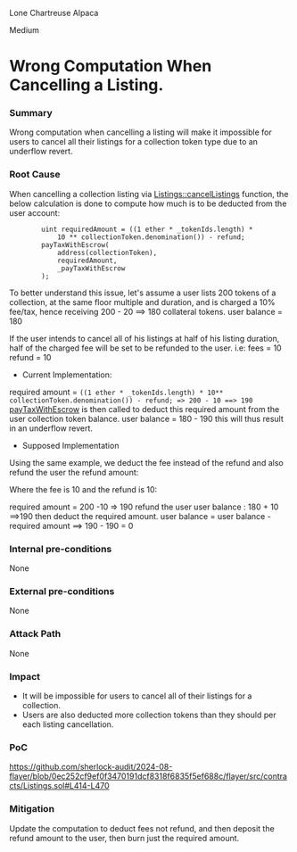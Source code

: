 Lone Chartreuse Alpaca

Medium

# Wrong Computation When Cancelling a Listing.

### Summary

Wrong computation when cancelling a listing will make it impossible for users to cancel all their listings for a collection token type due to an underflow revert.

### Root Cause

When cancelling a collection listing via [Listings::cancelListings](https://github.com/sherlock-audit/2024-08-flayer/blob/0ec252cf9ef0f3470191dcf8318f6835f5ef688c/flayer/src/contracts/Listings.sol#L414-L470) function, the below calculation is done to compute how much is to be deducted from the user account:
```solidity
        uint requiredAmount = ((1 ether * _tokenIds.length) *
            10 ** collectionToken.denomination()) - refund;
        payTaxWithEscrow(
            address(collectionToken),
            requiredAmount,
            _payTaxWithEscrow
        );
```
To better understand this issue, let's assume a user lists 200 tokens of a collection, at the same floor multiple and duration, and is charged a 10% fee/tax, hence receiving 200 - 20 ==> 180 collateral tokens.
user balance = 180

If the user intends to cancel all of his listings at half of his listing duration, half of the charged fee will be set to be refunded to the user. i.e:
fees = 10
refund = 10

+ Current Implementation:

required amount = `((1 ether * _tokenIds.length) * 10** collectionToken.denomination()) - refund;
=> 200 - 10 ==> 190`
[payTaxWithEscrow](https://github.com/sherlock-audit/2024-08-flayer/blob/0ec252cf9ef0f3470191dcf8318f6835f5ef688c/flayer/src/contracts/Listings.sol#L783-L813) is then called to deduct this required amount from the user collection token balance.
user balance = 180 - 190
this will thus result in an underflow revert.

+ Supposed Implementation

Using the same example, we deduct the fee instead of the refund and also refund the user the refund amount:

Where the fee is 10 and the refund is 10:

required amount = 200 -10 => 190
refund the user
user balance : 180 + 10 ==>190
then deduct the required amount.
user balance = user balance - required amount ==> 190 - 190 = 0



### Internal pre-conditions

None

### External pre-conditions

None

### Attack Path

None

### Impact

+ It will be impossible for users to cancel all of their listings for a collection.
+ Users are also deducted more collection tokens than they should per each listing cancellation.

### PoC

https://github.com/sherlock-audit/2024-08-flayer/blob/0ec252cf9ef0f3470191dcf8318f6835f5ef688c/flayer/src/contracts/Listings.sol#L414-L470

### Mitigation


Update the computation to deduct fees not refund, and then deposit the refund amount to the user, then burn just the required amount.